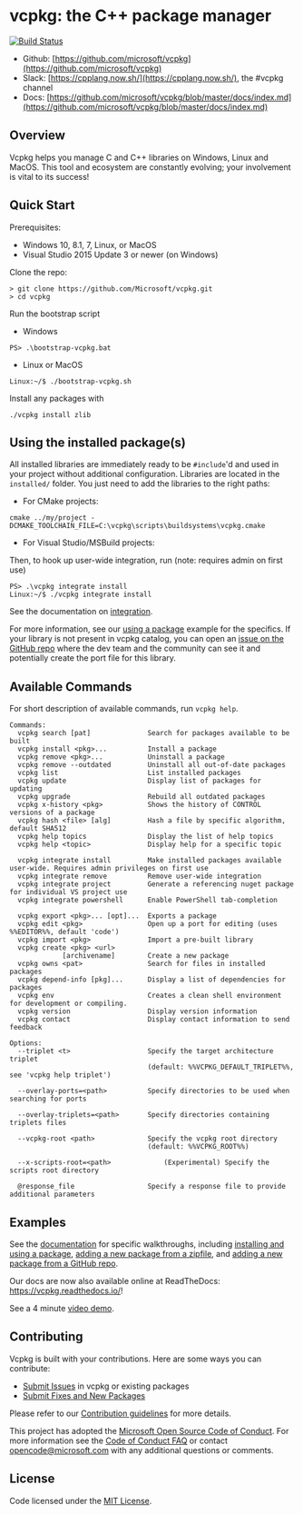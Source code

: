 # vcpkg: the C++ package manager

[![Build Status](https://dev.azure.com/vcpkg/public/_apis/build/status/vcpkg-Windows-master-CI?branchName=master)](https://dev.azure.com/vcpkg/public/_build/latest?definitionId=9&branchName=master)

* Github: [https://github.com/microsoft/vcpkg](https://github.com/microsoft/vcpkg)
* Slack: [https://cpplang.now.sh/](https://cpplang.now.sh/), the #vcpkg channel
* Docs: [https://github.com/microsoft/vcpkg/blob/master/docs/index.md](https://github.com/microsoft/vcpkg/blob/master/docs/index.md)

## Overview
Vcpkg helps you manage C and C++ libraries on Windows, Linux and MacOS. This tool and ecosystem are constantly evolving; your involvement is vital to its success!

## Quick Start
Prerequisites:
- Windows 10, 8.1, 7, Linux, or MacOS
- Visual Studio 2015 Update 3 or newer (on Windows)

Clone the repo:
```
> git clone https://github.com/Microsoft/vcpkg.git
> cd vcpkg
```

Run the bootstrap script
* Windows
```
PS> .\bootstrap-vcpkg.bat
```
* Linux or MacOS
```
Linux:~/$ ./bootstrap-vcpkg.sh
```

Install any packages with
```
./vcpkg install zlib
```

## Using the installed package(s)
All installed libraries are immediately ready to be `#include`'d and used in your project without additional configuration. Libraries are located in the `installed/` folder. You just need to add the libraries to the right paths:

* For CMake projects:

```
cmake ../my/project -DCMAKE_TOOLCHAIN_FILE=C:\vcpkg\scripts\buildsystems\vcpkg.cmake
```

* For Visual Studio/MSBuild projects:

Then, to hook up user-wide integration, run (note: requires admin on first use)
```
PS> .\vcpkg integrate install
Linux:~/$ ./vcpkg integrate install
```

See the documentation on [integration](docs/users/integration.md).

For more information, see our [using a package](docs/examples/installing-and-using-packages.md) example for the specifics. If your library is not present in vcpkg catalog, you can open an [issue on the GitHub repo](https://github.com/microsoft/vcpkg/issues) where the dev team and the community can see it and potentially create the port file for this library.

## Available Commands

For short description of available commands, run `vcpkg help`.
```
Commands:
  vcpkg search [pat]              Search for packages available to be built
  vcpkg install <pkg>...          Install a package
  vcpkg remove <pkg>...           Uninstall a package
  vcpkg remove --outdated         Uninstall all out-of-date packages
  vcpkg list                      List installed packages
  vcpkg update                    Display list of packages for updating
  vcpkg upgrade                   Rebuild all outdated packages
  vcpkg x-history <pkg>           Shows the history of CONTROL versions of a package
  vcpkg hash <file> [alg]         Hash a file by specific algorithm, default SHA512
  vcpkg help topics               Display the list of help topics
  vcpkg help <topic>              Display help for a specific topic

  vcpkg integrate install         Make installed packages available user-wide. Requires admin privileges on first use
  vcpkg integrate remove          Remove user-wide integration
  vcpkg integrate project         Generate a referencing nuget package for individual VS project use
  vcpkg integrate powershell      Enable PowerShell tab-completion

  vcpkg export <pkg>... [opt]...  Exports a package
  vcpkg edit <pkg>                Open up a port for editing (uses %%EDITOR%%, default 'code')
  vcpkg import <pkg>              Import a pre-built library
  vcpkg create <pkg> <url>
             [archivename]        Create a new package
  vcpkg owns <pat>                Search for files in installed packages
  vcpkg depend-info [pkg]...      Display a list of dependencies for packages
  vcpkg env                       Creates a clean shell environment for development or compiling.
  vcpkg version                   Display version information
  vcpkg contact                   Display contact information to send feedback

Options:
  --triplet <t>                   Specify the target architecture triplet
                                  (default: %%VCPKG_DEFAULT_TRIPLET%%, see 'vcpkg help triplet')

  --overlay-ports=<path>          Specify directories to be used when searching for ports

  --overlay-triplets=<path>       Specify directories containing triplets files

  --vcpkg-root <path>             Specify the vcpkg root directory
                                  (default: %%VCPKG_ROOT%%)

  --x-scripts-root=<path>             (Experimental) Specify the scripts root directory

  @response_file                  Specify a response file to provide additional parameters
```

## Examples
See the [documentation](docs/index.md) for specific walkthroughs, including [installing and using a package](docs/examples/installing-and-using-packages.md), [adding a new package from a zipfile](docs/examples/packaging-zipfiles.md), and [adding a new package from a GitHub repo](docs/examples/packaging-github-repos.md).

Our docs are now also available online at ReadTheDocs: <https://vcpkg.readthedocs.io/>!

See a 4 minute [video demo](https://www.youtube.com/watch?v=y41WFKbQFTw).

## Contributing
Vcpkg is built with your contributions. Here are some ways you can contribute:

* [Submit Issues](https://github.com/Microsoft/vcpkg/issues) in vcpkg or existing packages
* [Submit Fixes and New Packages](https://github.com/Microsoft/vcpkg/pulls)

Please refer to our [Contribution guidelines](CONTRIBUTING.md) for more details.

This project has adopted the [Microsoft Open Source Code of Conduct](https://opensource.microsoft.com/codeofconduct/). For more information see the [Code of Conduct FAQ](https://opensource.microsoft.com/codeofconduct/faq/) or contact [opencode@microsoft.com](mailto:opencode@microsoft.com) with any additional questions or comments.

## License

Code licensed under the [MIT License](LICENSE.txt).
